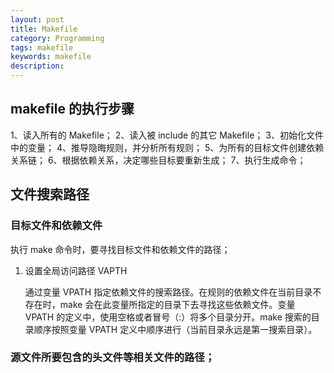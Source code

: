```yaml
---
layout: post
title: Makefile
category: Programming
tags: makefile
keywords: makefile
description:
---
```


## makefile 的执行步骤

1、读入所有的 Makefile；
2、读入被 include 的其它 Makefile；
3、初始化文件中的变量；
4、推导隐晦规则，并分析所有规则；
5、为所有的目标文件创建依赖关系链；
6、根据依赖关系，决定哪些目标要重新生成；
7、执行生成命令；

## 文件搜索路径

### 目标文件和依赖文件

执行 make 命令时，要寻找目标文件和依赖文件的路径；

1. 设置全局访问路径 VAPTH

    通过变量 VPATH 指定依赖文件的搜索路径。在规则的依赖文件在当前目录不存在时，make 会在此变量所指定的目录下去寻找这些依赖文件。变量 VPATH 的定义中，使用空格或者冒号（:）将多个目录分开。make 搜索的目录顺序按照变量 VPATH 定义中顺序进行（当前目录永远是第一搜索目录）。


### 源文件所要包含的头文件等相关文件的路径；

